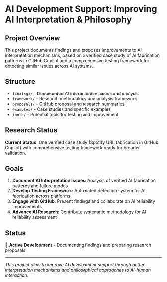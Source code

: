 # AI Development Support: Improving AI Interpretation & Philosophy

## Project Overview

This project documents findings and proposes improvements to AI interpretation mechanisms, based on a verified case study of AI fabrication patterns in GitHub Copilot and a comprehensive testing framework for detecting similar issues across AI systems.

## Structure

- `findings/` - Documented AI interpretation issues and analysis
- `framework/` - Research methodology and analysis framework
- `proposals/` - GitHub proposal and research summaries
- `examples/` - Case studies and specific examples
- `tools/` - Potential tools for testing and improvement

## Research Status

**Current Status**: One verified case study (Spotify URL fabrication in GitHub Copilot) with comprehensive testing framework ready for broader validation.

## Goals

1. **Document AI Interpretation Issues**: Analysis of verified AI fabrication patterns and failure modes
2. **Develop Testing Framework**: Automated detection system for AI fabrication across platforms  
3. **Engage with GitHub**: Present findings and collaborate on AI reliability improvements
4. **Advance AI Research**: Contribute systematic methodology for AI reliability assessment

## Status

🔄 **Active Development** - Documenting findings and preparing research proposals

---

*This project aims to improve AI development support through better interpretation mechanisms and philosophical approaches to AI-human interaction.*